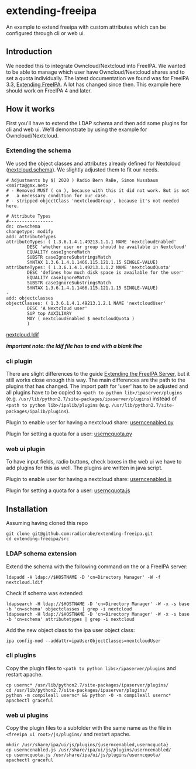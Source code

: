 # extending-freeipa
An example to extend freeipa with custom attributes which can be configured through cli or web ui.

## Introduction
We needed this to integrate Owncloud/Nextcloud into FreeIPA. We wanted to be able to manage which user have Owncloud/Nextcloud shares and to set a quota individually. The latest documentation we found was for FreeiPA 3.3, [Extending FreeIPA](https://www.freeipa.org/images/5/5b/FreeIPA33-extending-freeipa.pdf). A lot has changed since then. This example here should work on FreeIPA 4 and later.

## How it works
First you'll have to extend the LDAP schema and then add some plugins for cli and web ui. We'll demonstrate by using the example for Owncloud/Nextcloud.

### Extending the schema
We used the object classes and attributes already defined for Nextcloud ([nextcloud.schema](https://github.com/nextcloud/univention-app/blob/master/nextcloud.schema)). We slightly adjusted them to fit our needs.
```
# Adjustments by $( 2020 ) Radio Bern RaBe, Simon Nussbaum <smirta@gmx.net>
# - Removed MUST ( cn ), because with this it did not work. But is not
#   a necessary condition for our case.
# - stripped objectClass 'nextcloudGroup', because it's not needed here.

# Attribute Types
#-----------------
dn: cn=schema
changetype: modify
add: attributeTypes
attributeTypes: ( 1.3.6.1.4.1.49213.1.1.1 NAME 'nextcloudEnabled'
        DESC 'whether user or group should be available in Nextcloud'
        EQUALITY caseIgnoreMatch
        SUBSTR caseIgnoreSubstringsMatch
        SYNTAX 1.3.6.1.4.1.1466.115.121.1.15 SINGLE-VALUE)
attributeTypes: ( 1.3.6.1.4.1.49213.1.1.2 NAME 'nextcloudQuota'
        DESC 'defines how much disk space is available for the user'
        EQUALITY caseIgnoreMatch
        SUBSTR caseIgnoreSubstringsMatch
        SYNTAX 1.3.6.1.4.1.1466.115.121.1.15 SINGLE-VALUE)
-
add: objectclasses
objectClasses: ( 1.3.6.1.4.1.49213.1.2.1 NAME 'nextcloudUser'
        DESC 'A Nextcloud user'
        SUP top AUXILIARY
        MAY ( nextcloudEnabled $ nextcloudQuota )
        )

```
[nextcloud.ldif](blob/master/src/nextcloud.ldif)


___important note: the ldif file has to end with a blank line___



### cli plugin
There are slight differences to the guide [Extending the FreeIPA Server](https://www.freeipa.org/images/5/5b/FreeIPA33-extending-freeipa.pdf), but it still works close enough this way. The main differences are the path to the plugins that has changed. The import path for 'user' has to be adjusted and all plugins have to be copied to ```<path to python lib>/ipaserver/plugins``` (e.g. ```/usr/lib/python2.7/site-packages/ipaserver/plugins```) instead of ```<path to python lib>/ipalib/plugins``` (e.g. ```/usr/lib/python2.7/site-packages/ipalib/plugins```).

Plugin to enable user for having a nextcloud share: [userncenabled.py](blob/master/src/userncenabled.py)

Plugin for setting a quota for a user: [userncquota.py](blob/master/src/userncquota.py)

### web ui plugin
To have input fields, radio buttons, check boxes in the web ui we have to add plugins for this as well. The plugins are written in java script.


Plugin to enable user for having a nextcloud share: [userncenabled.js](blob/master/src/userncenabled.js)                       

Plugin for setting a quota for a user: [userncquota.js](blob/master/src/userncquota.js)

## Installation
Assuming having cloned this repo
```
git clone git@github.com:radiorabe/extending-freeipa.git
cd extending-freeipa/src
``` 
### LDAP schema extension
Extend the schema with the following command on the or a FreeIPA server:
```
ldapadd -H ldap://$HOSTNAME -D 'cn=Directory Manager' -W -f nextcloud.ldif
```


Check if schema was extended:
```
ldapsearch -H ldap://$HOSTNAME -D 'cn=Directory Manager' -W -x -s base -b 'cn=schema' objectclasses | grep -i nextcloud
ldapsearch -H ldap://$HOSTNAME -D 'cn=Directory Manager' -W -x -s base -b 'cn=schema' attributetypes | grep -i nextcloud
```


Add the new object class to the ipa user object class:
```
ipa config-mod --addattr=ipaUserObjectClasses=nextcloudUser
```

### cli plugins
Copy the plugin files to ```<path to python libs>/ipaserver/plugins``` and restart apache.
```
cp usernc* /usr/lib/python2.7/site-packages/ipaserver/plugins/
cd /usr/lib/python2.7/site-packages/ipaserver/plugins/
python -m compileall usernc* && python -O -m compileall usernc*
apachectl graceful 
```

### web ui plugins
Copy the plugin files to a subfolder with the same name as the file in ```<freeipa ui root>/js/plugins/``` and restart apache.
```
mkdir /usr/share/ipa/ui/js/plugins/{userncenabled,userncquota}
cp userncenabled.js /usr/share/ipa/ui/js/plugins/userncenabled/
cp userncquota.js /usr/share/ipa/ui/js/plugins/userncquota/
apachectl graceful 
```
